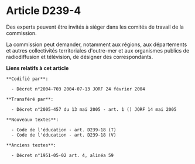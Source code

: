 # Article D239-4

Des experts peuvent être invités à siéger dans les comités de travail de la commission.

La commission peut demander, notamment aux régions, aux départements et autres collectivités territoriales d'outre-mer et aux
organismes publics de radiodiffusion et télévision, de désigner des correspondants.

**Liens relatifs à cet article**

	**Codifié par**:

	  - Décret n°2004-703 2004-07-13 JORF 24 février 2004

	**Transféré par**:

	  - Décret n°2005-457 du 13 mai 2005 - art. 1 () JORF 14 mai 2005

	**Nouveaux textes**:

	  - Code de l'éducation - art. D239-18 (T)
	  - Code de l'éducation - art. D239-18 (V)

	**Anciens textes**:

	  - Décret n°1951-05-02 art. 4, alinéa 59
